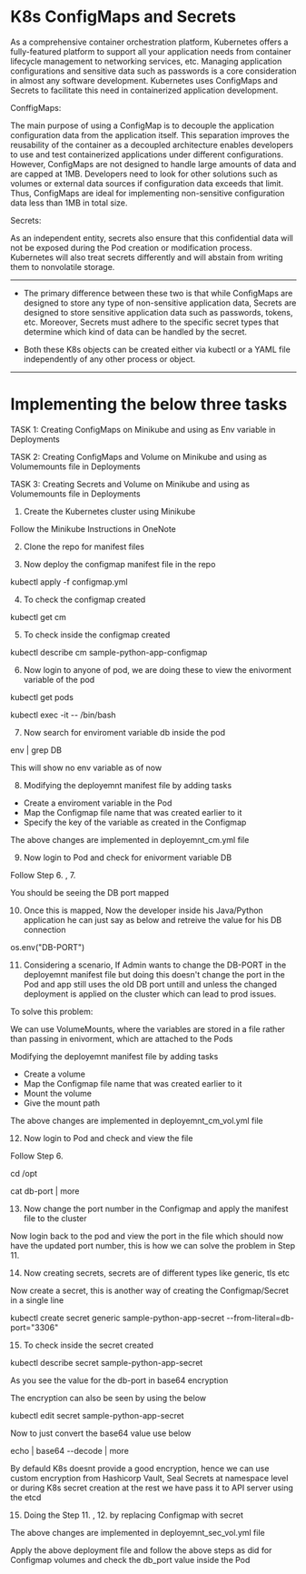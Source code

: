 # K8s ConfigMaps and Secrets

As a comprehensive container orchestration platform, Kubernetes offers a fully-featured platform to support all your application needs from container lifecycle management to networking services, etc. Managing application configurations and sensitive data such as passwords is a core consideration in almost any software development. Kubernetes uses ConfigMaps and Secrets to facilitate this need in containerized application development.

ConffigMaps:

The main purpose of using a ConfigMap is to decouple the application configuration data from the application itself. This separation improves the reusability of the container as a decoupled architecture enables developers to use and test containerized applications under different configurations. However, ConfigMaps are not designed to handle large amounts of data and are capped at 1MB. Developers need to look for other solutions such as volumes or external data sources if configuration data exceeds that limit. Thus, ConfigMaps are ideal for implementing non-sensitive configuration data less than 1MB in total size.


Secrets:

As an independent entity, secrets also ensure that this confidential data will not be exposed during the Pod creation or modification process. Kubernetes will also treat secrets differently and will abstain from writing them to nonvolatile storage. 

---

- The primary difference between these two is that while ConfigMaps are designed to store any type of non-sensitive application data, Secrets are designed to store sensitive application data such as passwords, tokens, etc. Moreover, Secrets must adhere to the specific secret types that determine which kind of data can be handled by the secret.

- Both these K8s objects can be created either via kubectl or a YAML file independently of any other process or object.

---

# Implementing the below three tasks 

TASK 1: Creating ConfigMaps on  Minikube and using as Env variable in Deployments

TASK 2: Creating ConfigMaps and Volume on  Minikube and using as Volumemounts file in Deployments

TASK 3: Creating Secrets and Volume on  Minikube and using as Volumemounts file in Deployments


1. Create the Kubernetes cluster using Minikube 

Follow the Minikube Instructions in OneNote 


2. Clone the repo for manifest files


3. Now deploy the configmap manifest file in the repo 

kubectl apply -f configmap.yml


4. To check the configmap created 

kubectl get cm


5. To check inside the configmap created 

kubectl describe cm sample-python-app-configmap


6. Now login to anyone of pod, we are doing these to view the enivorment variable of the pod

kubectl get pods

kubectl exec -it <pod-name> -- /bin/bash


7. Now search for enviroment variable db inside the pod

env | grep DB

This will show no env variable as of now


8. Modifying the deployemnt manifest file by adding tasks 

- Create a enviroment variable in the Pod
- Map the Configmap file name that was created earlier to it 
- Specify the key of the variable as created in the Configmap

The above changes are implemented in deployemnt_cm.yml file 


9. Now login to Pod and check for enivorment variable DB

Follow Step 6. , 7.

You should be seeing the DB port mapped 


10. Once this is mapped, Now the developer inside his Java/Python application he can just say as below and retreive the value for his DB connection

os.env("DB-PORT") 


11. Considering a scenario, If Admin wants to change the DB-PORT in the deployemnt manifest file but doing this doesn't change the port in the Pod and app still uses the old DB port untill and unless the changed deployment is applied on the cluster which can lead to prod issues.

To solve this problem: 

We can use VolumeMounts, where the variables are stored in a file rather than passing in enivorment, which are attached to the Pods  

Modifying the deployemnt manifest file by adding tasks 

- Create a volume
- Map the Configmap file name that was created earlier to it
- Mount the volume
- Give the mount path 

The above changes are implemented in deployemnt_cm_vol.yml file 


12. Now login to Pod and check and view the file 

Follow Step 6. 

cd /opt

cat db-port | more


13. Now change the port number in the Configmap and apply the manifest file to the cluster 

Now login back to the pod and view the port in the file which should now have the updated port number, this is how we can solve the problem in Step 11.


14. Now creating secrets, secrets are of different types like generic, tls etc

Now create a secret, this is another way of creating the Configmap/Secret in a single line

kubectl create secret generic sample-python-app-secret --from-literal=db-port="3306"


15. To check inside the secret created 

kubectl describe secret sample-python-app-secret

As you see the value for the db-port in base64 encryption

The encryption can also be seen by using the below 

kubectl edit secret sample-python-app-secret

Now to just convert the base64 value use below

echo <encrypted-text> | base64 --decode | more

By defauld K8s doesnt provide a good encryption, hence we can use custom encryption from Hashicorp Vault, Seal Secrets at namespace level or during K8s secret creation at the rest we have pass it to API server using the etcd


15. Doing the Step 11. , 12. by replacing Configmap with secret

The above changes are implemented in deployemnt_sec_vol.yml file 

Apply the above deployment file and follow the above steps as did for Configmap volumes and check the db_port value inside the Pod
